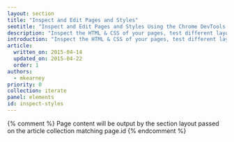 ```yaml
---
layout: section
title: "Inspect and Edit Pages and Styles"
seotitle: "Inspect and Edit Pages and Styles Using the Chrome DevTools Elements Panel"
description: "Inspect the HTML & CSS of your pages, test different layouts, and live-edit CSS."
introduction: "Inspect the HTML & CSS of your pages, test different layouts, and live-edit CSS using the Chrome Dev Tools Elements panel."
article:
  written_on: 2015-04-14
  updated_on: 2015-04-22
  order: 1
authors:
  - mkearney
priority: 0
collection: iterate
panel: elements
id: inspect-styles
---
```


{% comment %}
Page content will be output by the section layout passed on the article collection matching page.id
{% endcomment %}